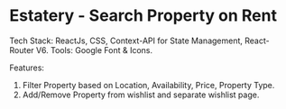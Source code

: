 # Estatery - Search Property on Rent

Tech Stack: ReactJs, CSS, Context-API for State Management, React-Router V6.
Tools: Google Font & Icons.

Features:
1. Filter Property based on Location, Availability, Price, Property Type.
2. Add/Remove Property from wishlist and separate wishlist page.

